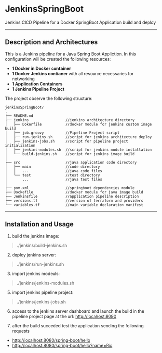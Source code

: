 # JenkinsSpringBoot
Jenkins CICD Pipeline for a Docker SpringBoot Application build and deploy

---
## Description and Architectures
This is a Jenkins pipeline for a Java Spring Boot Appliction.
In this configuration will be created the following resources:
- **1 Docker in Docker container**  
- **1 Docker Jenkins contianer** with all resource necessaries for networking
- **1 Application Containers**
- **1 Jenkins Pipeline Project**


The project observe the following structure:

```
jenkinsSpringBoot/
.
├── README.md            
├── jenkins                 //jenkins architecture directory
│   ├── Dokerfile           //docker module for jenkins custom image build
│   ├── job.groovy          //Pipeline Project script
│   ├── run-jenkins.sh      //script for jenkins architecture deploy
│   ├── jenkins-jobs.sh     //script for pipeline project initialization
│   ├── jenkins-modules.sh  //script for jenkins module installation
│   └── build-jenkins.sh    //script for jenkins image build
│
├── src                     //java application code directory
│   ├── main                //code directory
│   │   ...                 //java code files
│   └── test                //test directory
│       ...                 //java test files
│       
├── pom.xml                 //springboot dependencies module
├── Dockefile               //docker module for java image build
├── Jenkinsfile             //application pipeline description
├── versions.tf             //version of terraform and providers
└── variables.tf            //main variable declaration manifest
```

---
## Installation and Usage

1. build the jenkins image:
>./jenkins/build-jenkins.sh

2. deploy jenkins server:
>./jenkins/run-jenkins.sh

3. import jenkins modeuls:
>./jenkins/jenkins-modules.sh

5. import jenkins pipeline project:
>./jenkins/jenkins-jobs.sh

6. access to the jenkins server dashboard and launch the build in the pipeline project page at the url:
<http://locahost:8090>

7. after the build succeded test the application sending the following requests
- <http://localhost:8080/spring-boot/hello>
- <http://localhost:8080/spring-boot/hello?name=Ric>
